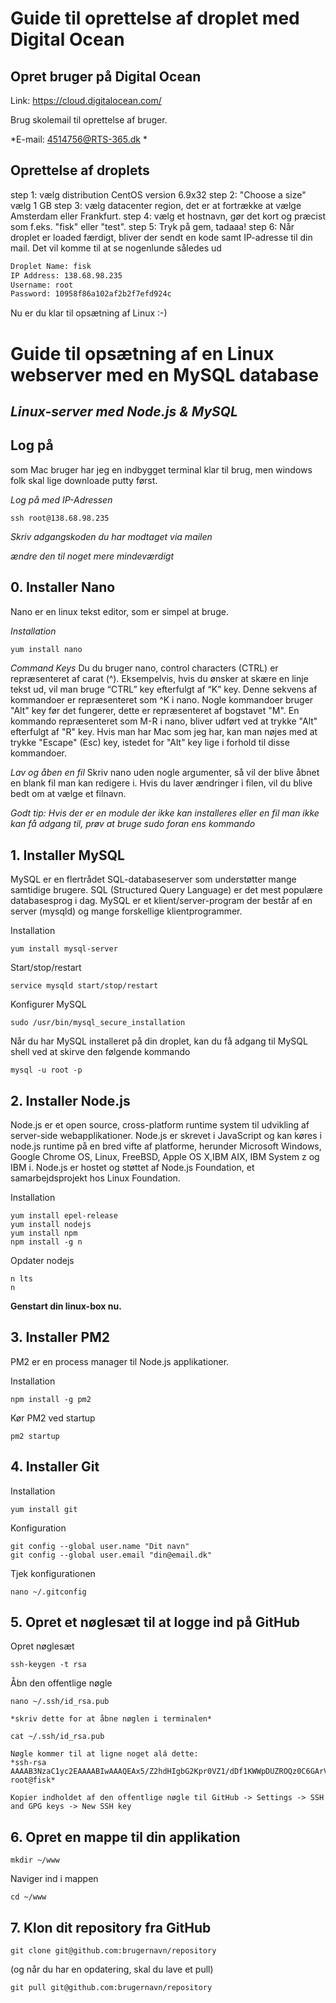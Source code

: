 # Guide til oprettelse af droplet med Digital Ocean

## Opret bruger på Digital Ocean
Link: https://cloud.digitalocean.com/

Brug skolemail til oprettelse af bruger.

*E-mail: 4514756@RTS-365.dk *

## Oprettelse af droplets

step 1: vælg distribution CentOS version 6.9x32
step 2: "Choose a size" vælg 1 GB 
step 3: vælg datacenter region, det er at fortrække at vælge Amsterdam eller Frankfurt.
step 4: vælg et hostnavn, gør det kort og præcist som f.eks. "fisk" eller "test".
step 5: Tryk på gem, tadaaa!
step 6: Når droplet er loaded færdigt, bliver der sendt en kode samt IP-adresse til din mail. 
Det vil komme til at se nogenlunde således ud
```diff
Droplet Name: fisk
IP Address: 138.68.98.235
Username: root
Password: 10958f86a102af2b2f7efd924c
```
Nu er du klar til opsætning af Linux :-)

# Guide til opsætning af en Linux webserver med en MySQL database

## *Linux-server med Node.js & MySQL*

## Log på 
som Mac bruger har jeg en indbygget terminal klar til brug, men windows folk skal lige downloade putty først.

*Log på med IP-Adressen*
```
ssh root@138.68.98.235
```
*Skriv adgangskoden du har modtaget via mailen*



*ændre den til noget mere mindeværdigt*


## 0. Installer Nano
Nano er en linux tekst editor, som er simpel at bruge.

*Installation*
```diff
yum install nano
```
*Command Keys*
Du du bruger nano, control characters (CTRL) er repræsenteret af carat (^). Eksempelvis, hvis du ønsker at skære en linje tekst ud, vil man bruge “CTRL” key efterfulgt af “K” key. Denne sekvens af kommandoer er repræsenteret som ^K i nano.
Nogle kommandoer bruger "Alt" key før det fungerer, dette er repræsenteret af bogstavet "M". En kommando repræsenteret som M-R i nano, bliver udført ved at trykke "Alt" efterfulgt af "R" key. Hvis man har Mac som jeg har, kan man nøjes med at trykke "Escape" (Esc) key, istedet for "Alt" key lige i forhold til disse kommandoer.

*Lav og åben en fil*
Skriv nano uden nogle argumenter, så vil der blive åbnet en blank fil man kan redigere i.
Hvis du laver ændringer i filen, vil du blive bedt om at vælge et filnavn.

*Godt tip: Hvis der er en module der ikke kan installeres eller en fil man ikke kan få adgang til, prøv at bruge sudo foran ens kommando*

## 1. Installer MySQL
MySQL er en flertrådet SQL-databaseserver som understøtter mange samtidige brugere. SQL (Structured Query Language) er det mest populære databasesprog i dag. MySQL er et klient/server-program der består af en server (mysqld) og mange forskellige klientprogrammer.

Installation
```
yum install mysql-server
```
Start/stop/restart
```
service mysqld start/stop/restart
```

Konfigurer MySQL
```
sudo /usr/bin/mysql_secure_installation
```
Når du har MySQL installeret på din droplet, kan du få adgang til MySQL shell ved at skirve den følgende kommando

```
mysql -u root -p
```

## 2. Installer Node.js
Node.js er et open source, cross-platform runtime system til udvikling af server-side webapplikationer. Node.js er skrevet i JavaScript og kan køres i node.js runtime på en bred vifte af platforme, herunder Microsoft Windows, Google Chrome OS, Linux, FreeBSD, Apple OS X,IBM AIX, IBM System z og IBM i. Node.js er hostet og støttet af Node.js Foundation, et samarbejdsprojekt hos Linux Foundation.

Installation
```
yum install epel-release
yum install nodejs
yum install npm
npm install -g n
```
Opdater nodejs
```
n lts
n
```

**Genstart din linux-box nu.**

## 3. Installer PM2
PM2 er en process manager til Node.js applikationer.

Installation
```
npm install -g pm2
```

Kør PM2 ved startup
```
pm2 startup
```

## 4. Installer Git
Installation
```
yum install git
```

Konfiguration
```
git config --global user.name "Dit navn"
git config --global user.email "din@email.dk"
```

Tjek konfigurationen
```
nano ~/.gitconfig
```

## 5. Opret et nøglesæt til at logge ind på GitHub
Opret nøglesæt
```
ssh-keygen -t rsa
```

Åbn den offentlige nøgle
```
nano ~/.ssh/id_rsa.pub

*skriv dette for at åbne nøglen i terminalen*

cat ~/.ssh/id_rsa.pub

Nøgle kommer til at ligne noget alá dette:
*ssh-rsa AAAAB3NzaC1yc2EAAAABIwAAAQEAx5/Z2hdHIgbG2Kpr0VZ1/dDf1KWWpDUZROQz0C6GArVLzAkUsutqc0R1Zo5yNVr7gy/rV7khXTf10Sgv7kMTrTQzR6ocTbHNvienGG3QQJRqEVfvzsgTw/ejYqjFh8RETkE9rli2DGfRk79XxA7LlCaosTw5RZWl57HzOGz3aYzrL+urtpfQS3XPI4/gUv1GtCt+9UAqr6tDmoKzHM6kvIPunL7GGM5oZOOBmtYizIV7gLBu4SzZ2LAVPuXc53DwUYpV2BvIZcP7OCJVrmYa2D4D3TYhg6b1BJeapqL2WpRhG1P/LMtcdZ9Wf5t/3OdAXWEtfv/DCczSXrZQPIhqOQ== root@fisk*

Kopier indholdet af den offentlige nøgle til GitHub -> Settings -> SSH and GPG keys -> New SSH key
```

## 6. Opret en mappe til din applikation
```
mkdir ~/www
```
Naviger ind i mappen
```
cd ~/www
```

## 7. Klon dit repository fra GitHub
```
git clone git@github.com:brugernavn/repository
```

(og når du har en opdatering, skal du lave et pull)
```
git pull git@github.com:brugernavn/repository
```